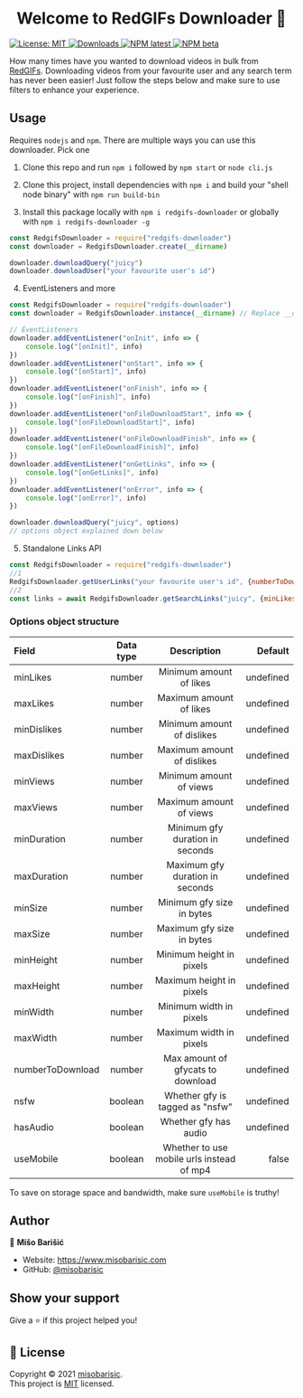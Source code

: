<h1 align="center">Welcome to RedGIFs Downloader 👋</h1>
<p>
  <a href="https://github.com/misobarisic/redgifs-downloader/blob/master/LICENSE" target="_blank">
    <img alt="License: MIT" src="https://img.shields.io/badge/License-MIT-yellow.svg" />
   </a> 
<a href="https://www.npmjs.com/package/redgifs-downloader" target="_blank">
    <img alt="Downloads" src="https://img.shields.io/npm/dt/redgifs-downloader" />
   </a>
 <a href="https://www.npmjs.com/package/redgifs-downloader" target="_blank">
    <img alt="NPM latest" src="https://img.shields.io/npm/v/redgifs-downloader" />
   </a>
<a href="https://www.npmjs.com/package/redgifs-downloader" target="_blank">
    <img alt="NPM beta" src="https://img.shields.io/npm/v/redgifs-downloader/beta" />
   </a>
</p>

How many times have you wanted to download videos in bulk from [RedGIFs](https://www.redgifs.com/). Downloading videos
from your favourite user and any search term has never been easier!
Just follow the steps below and make sure to use filters to enhance your experience.

## Usage

Requires `nodejs` and `npm`. There are multiple ways you can use this downloader. Pick one

1. Clone this repo and run `npm i` followed by `npm start` or `node cli.js`

2. Clone this project, install dependencies with `npm i` and build your "shell node binary" with `npm run build-bin`

3. Install this package locally with `npm i redgifs-downloader` or globally with `npm i redgifs-downloader -g`

```javascript
const RedgifsDownloader = require("redgifs-downloader")
const downloader = RedgifsDownloader.create(__dirname)

downloader.downloadQuery("juicy")
downloader.downloadUser("your favourite user's id")
```

4. EventListeners and more
```javascript
const RedgifsDownloader = require("redgifs-downloader")
const downloader = RedgifsDownloader.instance(__dirname) // Replace __dirname with your prefered directory of choice

// EventListeners
downloader.addEventListener("onInit", info => {
    console.log("[onInit]", info)
})
downloader.addEventListener("onStart", info => {
    console.log("[onStart]", info)
})
downloader.addEventListener("onFinish", info => {
    console.log("[onFinish]", info)
})
downloader.addEventListener("onFileDownloadStart", info => {
    console.log("[onFileDownloadStart]", info)
})
downloader.addEventListener("onFileDownloadFinish", info => {
    console.log("[onFileDownloadFinish]", info)
})
downloader.addEventListener("onGetLinks", info => {
    console.log("[onGetLinks]", info)
})
downloader.addEventListener("onError", info => {
    console.log("[onError]", info)
})

downloader.downloadQuery("juicy", options)
// options object explained down below
```

5. Standalone Links API

```javascript
const RedgifsDownloader = require("redgifs-downloader")
//1
RedgifsDownloader.getUserLinks("your favourite user's id", {numberToDownload: 2}).then(console.log)
//2
const links = await RedgifsDownloader.getSearchLinks("juicy", {minLikes: 3})
```

### Options object structure

| Field |  Data type  | Description | Default |
|:-----|:--------:|:--------:|------:|
| minLikes  | number | Minimum amount of likes | undefined |
| maxLikes  | number | Maximum amount of likes | undefined |
| minDislikes  | number | Minimum amount of dislikes | undefined |
| maxDislikes  | number | Maximum amount of dislikes | undefined |
| minViews  | number | Minimum amount of views | undefined |
| maxViews  | number | Maximum amount of views | undefined |
| minDuration   |  number  |   Minimum gfy duration in seconds | undefined |
| maxDuration   |  number  |   Maximum gfy duration in seconds | undefined |
| minSize   |  number  |   Minimum gfy size in bytes | undefined |
| maxSize   |  number  |   Maximum gfy size in bytes | undefined |
| minHeight   |  number  |   Minimum height in pixels | undefined |
| maxHeight   |  number  |   Maximum height in pixels | undefined |
| minWidth   |  number  |   Minimum width in pixels | undefined |
| maxWidth   |  number  |   Maximum width in pixels | undefined |
| numberToDownload   |  number  |   Max amount of gfycats to download | undefined |
| nsfw   |  boolean  |   Whether gfy is tagged as "nsfw" | undefined |
| hasAudio   |  boolean  |   Whether gfy has audio | undefined |
| useMobile   |  boolean  |   Whether to use mobile urls instead of mp4 | false |

To save on storage space and bandwidth, make sure `useMobile` is truthy!

## Author

👤 **Mišo Barišić**

* Website: https://www.misobarisic.com
* GitHub: [@misobarisic](https://github.com/misobarisic)

## Show your support

Give a ⭐️ if this project helped you!

## 📝 License

Copyright © 2021 [misobarisic](https://github.com/misobarisic).<br />
This project is [MIT](https://github.com/misobarisic/redgifs-downloader/blob/master/LICENSE) licensed.
